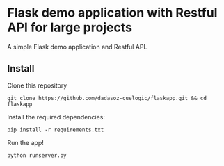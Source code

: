 # Flask demo application with Restful API for large projects

A simple Flask demo application and Restful API.

## Install

Clone this repository

```
git clone https://github.com/dadasoz-cuelogic/flaskapp.git && cd flaskapp

```

Install the required dependencies:

```
pip install -r requirements.txt

```

Run the app!

```
python runserver.py

````
